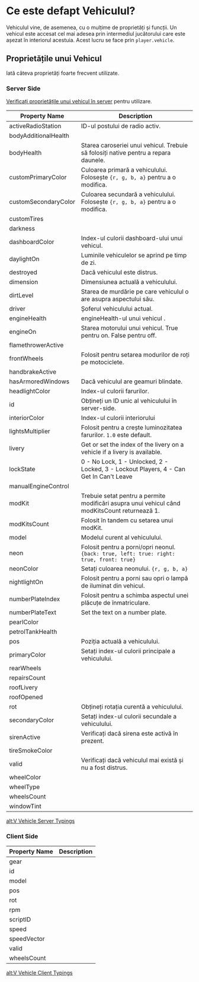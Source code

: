 # Ce este defapt Vehiculul?

Vehiculul vine, de asemenea, cu o mulțime de proprietăți și funcții. Un vehicul este accesat cel mai adesea prin intermediul jucătorului care este așezat în interiorul acestuia. Acest lucru se face prin `player.vehicle`.

## Proprietățile unui Vehicul

Iată câteva proprietăți foarte frecvent utilizate.

### Server Side

[Verificați proprietățile unui vehicul în server](./1_server_props) pentru utilizare.

| Property Name        | Description                                                                                   |
| -------------------- | --------------------------------------------------------------------------------------------- |
| activeRadioStation   | ID-ul postului de radio activ.                                                                |
| bodyAdditionalHealth |                                                                                               |
| bodyHealth           | Starea caroseriei unui vehicul. Trebuie să folosiți native pentru a repara daunele.           |
| customPrimaryColor   | Culoarea primară a vehiculului. Folosește `{r, g, b, a}` pentru a o modifica.                 |
| customSecondaryColor | Culoarea secundară a vehiculului. Folosește `{r, g, b, a}` pentru a o modifica.               |
| customTires          |                                                                                               |
| darkness             |                                                                                               |
| dashboardColor       | Index-ul culorii dashboard-ului unui vehicul.                                                 |
| daylightOn           | Luminile vehiculelor se aprind pe timp de zi.                                                 |
| destroyed            | Dacă vehiculul este distrus.                                                                  |
| dimension            | Dimensiunea actuală a vehiculului.                                                            |
| dirtLevel            | Starea de murdărie pe care vehiculul o are asupra aspectului său.                             |
| driver               | Șoferul vehiculului actual.                                                                   |
| engineHealth         | engineHealth-ul unui vehicul .                                                                |
| engineOn             | Starea motorului unui vehicul. True pentru on. False pentru off.                              |
| flamethrowerActive   |                                                                                               |
| frontWheels          | Folosit pentru setarea modurilor de roți pe motociclete.                                      |
| handbrakeActive      |                                                                                               |
| hasArmoredWindows    | Dacă vehiculul are geamuri blindate.                                                          |
| headlightColor       | Index-ul culorii farurilor.                                                                   |
| id                   | Obțineți un ID unic al vehiculului în server-side.                                            |
| interiorColor        | Index-ul culorii interiorului                                                                 |
| lightsMultiplier     | Folosit pentru a crește luminozitatea farurilor. `1.0` este default.                          |
| livery               | Get or set the index of the livery on a vehicle if a livery is available.                     |
| lockState            | 0 - No Lock, 1 - Unlocked, 2 - Locked, 3 - Lockout Players, 4 - Can Get In Can't Leave        |
| manualEngineControl  |                                                                                               |
| modKit               | Trebuie setat pentru a permite modificări asupra unui vehicul când modKitsCount returnează 1. |
| modKitsCount         | Folosit în tandem cu setarea unui modKit.                                                     |
| model                | Modelul curent al vehiculului.                                                                |
| neon                 | Folosit pentru a porni/opri neonul. `{back: true, left: true: right: true, front: true}`      |
| neonColor            | Setați culoarea neonului. `{r, g, b, a}`                                                      |
| nightlightOn         | Folosit pentru a porni sau opri o lampă de iluminat din vehicul.                              |
| numberPlateIndex     | Folosit pentru a schimba aspectul unei plăcuțe de înmatriculare.                              |
| numberPlateText      | Set the text on a number plate.                                                               |
| pearlColor           |                                                                                               |
| petrolTankHealth     |                                                                                               |
| pos                  | Poziția actuală a vehiculului.                                                                |
| primaryColor         | Setați index-ul culorii principale a vehiculului.                                             |
| rearWheels           |                                                                                               |
| repairsCount         |                                                                                               |
| roofLivery           |                                                                                               |
| roofOpened           |                                                                                               |
| rot                  | Obțineți rotația curentă a vehiculului.                                                       |
| secondaryColor       | Setați index-ul culorii secundale a vehiculului.                                              |
| sirenActive          | Verificați dacă sirena este activă în prezent.                                                |
| tireSmokeColor       |                                                                                               |
| valid                | Verificați dacă vehiculul mai există și nu a fost distrus.                                    |
| wheelColor           |                                                                                               |
| wheelType            |                                                                                               |
| wheelsCount          |                                                                                               |
| windowTint           |                                                                                               |

[alt:V Vehicle Server Typings](https://altmp.github.io/altv-typings/classes/_alt_server_.vehicle.html)

### Client Side

| Property Name | Description |
| ------------- | ----------- |
| gear          |             |
| id            |             |
| model         |             |
| pos           |             |
| rot           |             |
| rpm           |             |
| scriptID      |             |
| speed         |             |
| speedVector   |             |
| valid         |             |
| wheelsCount   |             |

[alt:V Vehicle Client Typings](https://altmp.github.io/altv-typings/classes/_alt_client_.vehicle.html)
